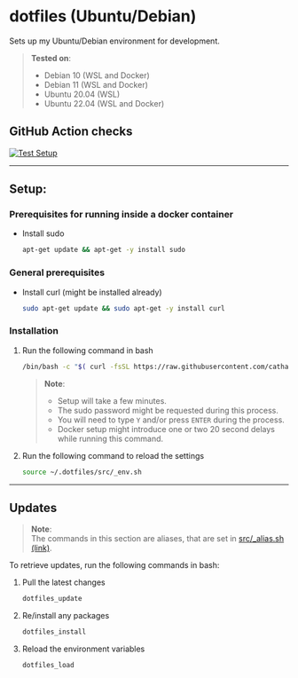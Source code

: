 # dotfiles (Ubuntu/Debian)
Sets up my Ubuntu/Debian environment for development.
> **Tested on**:
> - Debian 10 (WSL and Docker)
> - Debian 11 (WSL and Docker)
> - Ubuntu 20.04 (WSL)
> - Ubuntu 22.04 (WSL and Docker)

## GitHub Action checks
[![Test Setup](https://github.com/cathalnoonan/dotfiles_ubuntu-and-debian/actions/workflows/test_setup.yml/badge.svg)](https://github.com/cathalnoonan/dotfiles_ubuntu-and-debian/actions/workflows/test_setup.yml)

---

## Setup:
### Prerequisites for running inside a docker container
- Install sudo
  ```sh
  apt-get update && apt-get -y install sudo
  ```

### General prerequisites
- Install curl (might be installed already)
  ```sh
  sudo apt-get update && sudo apt-get -y install curl
  ```

### Installation
1. Run the following command in bash
   ```sh
   /bin/bash -c "$( curl -fsSL https://raw.githubusercontent.com/cathalnoonan/dotfiles_ubuntu-and-debian/HEAD/setup.sh )"
   ```
   > **Note**:
   > - Setup will take a few minutes.
   > - The sudo password might be requested during this process.
   > - You will need to type `Y` and/or press `ENTER` during the process.
   > - Docker setup might introduce one or two 20 second delays while running this command.
2. Run the following command to reload the settings
   ```sh
   source ~/.dotfiles/src/_env.sh
   ```

---

## Updates

> **Note**: \
> The commands in this section are aliases, that are set in [src/_alias.sh (link)](https://github.com/cathalnoonan/dotfiles_ubuntu-and-debian/blob/main/src/_alias.sh).

To retrieve updates, run the following commands in bash:
1. Pull the latest changes
   ```sh
   dotfiles_update
   ```
2. Re/install any packages
   ```sh
   dotfiles_install
   ```
3. Reload the environment variables
   ```sh
   dotfiles_load
   ```
